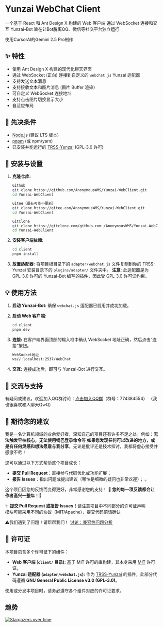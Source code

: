 # Yunzai WebChat Client

一个基于 React 和 Ant Design X 构建的 Web 客户端
通过 WebSocket 连接和交互 Yunzai-Bot
旨在让Bot脱离QQ、微信等社交平台独立运行

使用CursorAI的Gemini 2.5 Pro制作


## ✨ 特性

*   使用 Ant Design X 构建的现代化聊天界面
*   通过 WebSocket (正向) 连接到自定义的 `webchat.js` Yunzai 适配器
*   支持发送文本消息
*   支持接收文本和图片消息 (图片 Buffer 渲染)
*   可自定义 WebSocket 连接地址
*   支持点击图片切换显示大小
*   自适应布局

## 🚀 先决条件

*   [Node.js](https://nodejs.org/) (建议 LTS 版本)
*   [pnpm](https://pnpm.io/) (或 npm/yarn)
*   已安装并能运行的 [TRSS-Yunzai](https://github.com/TimeRainStarSky/Yunzai) (GPL-3.0 许可)

## 🔧 安装与设置

1.  **克隆仓库:**
    ```bash
    Github
    git clone https://github.com/AnonymousWMS/Yunzai-WebClient.git
    cd Yunzai-WebClient
    ```
    ```bash
    Gitee（很有可能不更新）
    git clone https://gitee.com/AnonymousWMS/Yunzai-WebClient.git
    cd Yunzai-WebClient
    ```
    ```bash
    GitClone
    git clone https://gitclone.com/github.com /AnonymousWMS/Yunzai-WebClient.git
    cd Yunzai-WebClient
    ```

2.  **安装客户端依赖:**
    ```bash
    cd client
    pnpm install
    ```

3.  **放置适配器:**
    将项目根目录下的 `adapter/webchat.js` 文件复制到你的 TRSS-Yunzai 安装目录下的 `plugins/adapter/` 文件夹中。
    **注意:** 此适配器是为 GPL-3.0 许可的 Yunzai-Bot 编写的插件，因此受 GPL-3.0 许可证约束。

## 💡 使用方法

1.  **启动 Yunzai-Bot:**
    确保 `webchat.js` 适配器已启用并成功加载。

2.  **启动 Web 客户端:**
    ```bash
    cd client
    pnpm dev
    ```

3.  **连接:**
    在客户端界面顶部的输入框中确认 WebSocket 地址正确，然后点击“连接”按钮。
    ```bash
    WebSocket地址
    ws//:localhost:2537/WebChat
    ```

4.  **交互:**
    连接成功后，即可与 Yunzai-Bot 进行交互。

## 💬 交流与支持
有疑问或建议，欢迎加入QQ群讨论：[点击加入QQ群](https://qm.qq.com/q/7rHaVwxrk4)（群号：774384554）
（我也很喜欢和人聊天QwQ）


## 🌱 期待您的建议  
我是一名计算机领域的业余爱好者，深知自己的项目还有许多不足之处。例如：**无法触发早柚核心，无法使用锅巴登录命令**等
**如果您发现任何可以改进的地方，或是有任何灵感和想法愿意与我分享**，无论是批评还是技术探讨，我都将虚心接受并感激不尽！  

您可以通过以下方式帮助这个项目成长：  
- **提交 Pull Request**：直接参与代码优化或功能扩展；  
- **报告 Issues**：指出问题或提出建议（哪怕是细微的疑问也非常欢迎）；  。  

这个项目因您的反馈而变得更好，非常感谢您的支持！ 🙏
**您的每一项反馈都会让作者高兴一整年！**🌸

✨ **提交 Pull Request 或报告 Issues**！请注意项目中不同部分的许可证声明  
模块可能采用不同的协议（MIT/Apache），提交代码前请确认

⚠️我们遇到了问题！请帮帮我们！
[讨论：兼容性问题分析](https://github.com/AnonymousWMS/Yunzai-WebClient/discussions/2)

## 📄 许可证

本项目包含多个许可证下的组件：

*   **Web 客户端 (`client/` 目录):** 基于 MIT 许可的库构建，其本身采用 [MIT](./LICENSE) 许可证。
*   **Yunzai 适配器 (`adapter/webchat.js`):** 作为 [TRSS-Yunzai](https://github.com/TimeRainStarSky/Yunzai) 的插件，此部分代码遵循 **GNU General Public License v3.0 (GPL-3.0)**。

使用或分发本项目时，请务必遵守各个组件对应的许可证要求。

## 趋势
[![Stargazers over time](https://starchart.cc/AnonymousWMS/Yunzai-WebClient.svg?variant=adaptive)](https://starchart.cc/AnonymousWMS/Yunzai-WebClient)
